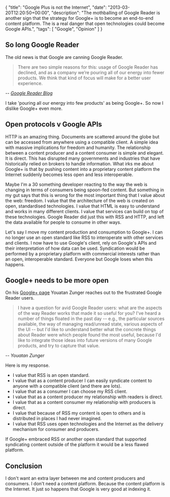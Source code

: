 {
  "title": "Google Plus is not the Internet",
  "date": "2013-03-20T12:20:50+00:00",
  "description": "The mothballing of Google Reader is another sign that the strategy for Google+ is to become an end-to-end content platform. The is a real danger that open technologies could become Google APIs.",
  "tags": [
    "Google",
    "Opinion"
  ]
}

## So long Google Reader

The old news is that Google are canning Google Reader. 

> There are two simple reasons for this: usage of Google Reader has declined, and as a company we’re pouring all of our energy into fewer products. We think that kind of focus will make for a better user experience.

<cite>-- [Google Reader Blog][1]</cite>

I take 'pouring all our energy into few products' as being Google+.  So now I dislike Google+ even more. 

## Open protocols v Google APIs

HTTP is an amazing thing. Documents are scattered around the globe but can be accessed from anywhere using a compatible client. A simple idea with massive implications for freedom and humanity. The relationship between a content producer and a content consumer is simple and elegant. It is direct. This has disrupted many governments and industries that have historically relied on brokers to handle information. What irks me about Google+ is that by pushing content into a proprietary content platform the Internet suddenly becomes less open and less interoperable. 

Maybe I'm a 30 something developer reacting to the way the web is changing in terms of consumers being spoon-fed content. But something in my gut says that this is wrong for the most important thing that I value about the web: freedom. I value that the architecture of the web is created on open, standardised technologies. I value that HTML is easy to understand and works in many different clients. I value that services can build on top of these technologies. Google Reader did just this with RSS and HTTP, and left the data available for people to consume in other ways. 

Let's say I move my content production and consumption to Google+. I can no longer use an open standard like RSS to interoperate with other services and clients. I now have to use Google's client, rely on Google's APIs and their interpretation of how data can be used. Syndication would be performed by a proprietary platform with commercial interests rather than an open, interoperable standard. Everyone but Google loses when this happens. 

## Google+ needs to be more open

On his [Google+ page][2] Youatan Zunger reaches out to the frustrated Google Reader users.

> I have a question for avid Google Reader users: what are the aspects of the way Reader works that made it so useful for you? I've heard a number of things floated in the past day -- e.g., the particular sources available, the way of managing read/unread state, various aspects of the UI -- but I'd like to understand better what the concrete things about Reader were which people found the most useful, because I'd like to integrate those ideas into future versions of many Google products, and try to capture that value.

-- <cite>Youatan Zunger</cite>

Here is my response.

* I value that RSS is an open standard.
* I value that as a content producer I can easily syndicate content to anyone with a compatible client (and there are lots). 
* I value that as a consumer I can choose my RSS client.
* I value that as a content producer my relationship with readers is direct.
* I value that as a content consumer my relationship with producers is direct.
* I value that because of RSS my content is open to others and is distributed in places I had never imagined.
* I value that RSS uses open technologies and the Internet as the delivery mechanism for consumer and producers.

If Google+ embraced RSS or another open standard that supported syndicating content outside of the platform it would be a less flawed platform. 

## Conclusion

I don't want an extra layer between me and content producers and consumers. I don't need a content platform. Because the content platform is the Internet. It just so happens that Google is very good at indexing it.  

[1]: http://googlereader.blogspot.com/2013/03/powering-down-google-reader.html
[2]: https://plus.google.com/u/0/+YonatanZunger/posts/Br8hk1KjY1U
